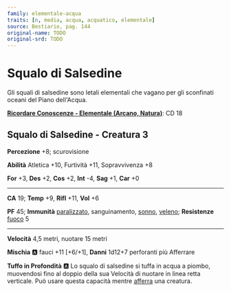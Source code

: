 ```yaml
---
family: elementale-acqua
traits: [n, media, acqua, acquatico, elementale]
source: Bestiario, pag. 144
original-name: TODO
original-srd: TODO
---
```


# Squalo di Salsedine

Gli squali di salsedine sono letali elementali che vagano per gli sconfinati oceani del Piano dell'Acqua.

**[Ricordare Conoscenze - Elementale (Arcano, Natura)](/azioni/ricordare-conoscenze)**: CD 18

## Squalo di Salsedine - Creatura 3

**Percezione** +8; scurovisione

**Abilità** Atletica +10, Furtività +11, Sopravvivenza +8

**For** +3, **Des** +2, **Cos** +2, **Int** -4, **Sag** +1, **Car** +0

***

**CA** 19; **Temp** +9, **Rifl** +11, **Vol** +6

**PF** 45; **Immunità** [paralizzato](/condizioni/paralizzato), sanguinamento, [sonno](/tratti/sonno), [veleno](/tratti/veleno); **Resistenze** [fuoco](/tratti/fuoco) 5

***

**Velocità** 4,5 metri, nuotare 15 metri

**Mischia** :a: fauci +11 \[+6/+1], **Danni** 1d12+7 perforanti più Afferrare

**Tuffo in Profondità** :a: Lo squalo di salsedine si tuffa in acqua a piombo, muovendosi fino al doppio della sua Velocità di nuotare in linea retta verticale. Può usare questa capacità mentre [afferra](/condizioni/afferrato) una creatura.
